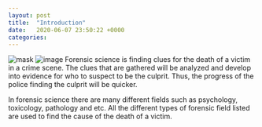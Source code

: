 ```yaml
---
layout: post
title:  "Introduction"
date:   2020-06-07 23:50:22 +0000
categories: 
---
```

![mask](/assets/images/happy-mask.jpg)
![image](img/happy-mask.png)
Forensic science is finding clues for the death of a victim in a crime scene. The clues that are gathered will be analyzed and develop into evidence for who to suspect to be the culprit. Thus, the progress of the police finding the culprit will be quicker. 

In forensic science there are many different fields such as psychology, toxicology, pathology and etc. All the different types of forensic field listed are used to find the cause of the death of a victim. 

